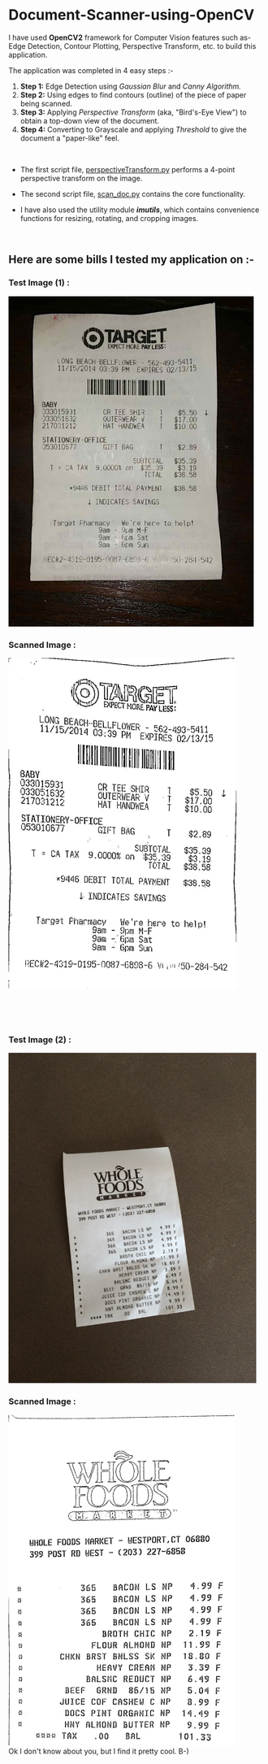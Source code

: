 # Document-Scanner-using-OpenCV
I have used **OpenCV2** framework for Computer Vision features such as- Edge Detection, Contour Plotting, Perspective Transform, etc. to build this application.

The application was completed in 4 easy steps :-
1. **Step 1:** Edge Detection using _Gaussian Blur_ and _Canny Algorithm._
2. **Step 2:** Using edges to find contours (outline) of the piece of paper being scanned.
3. **Step 3:** Applying _Perspective Transform_ (aka, "Bird's-Eye View") to obtain a top-down view of the document.
4. **Step 4:** Converting to Grayscale and applying _Threshold_ to give the document a "paper-like" feel.
</br>

- The first script file, [perspectiveTransform.py](https://github.com/arshpreetsingh134/Document-Scanner-using-OpenCV/blob/master/perspectiveTransform.py) performs a 4-point perspective transform on the image.

- The second script file, [scan_doc.py](https://github.com/arshpreetsingh134/Document-Scanner-using-OpenCV/blob/master/scan_doc.py) contains the core functionality.

- I have also used the utility module ***imutils***, which contains convenience functions for resizing, rotating, and cropping images.


</br>

## Here are some bills I tested my application on :-
### Test Image (1) :
<img src = "https://github.com/arshpreetsingh134/Document-Scanner-using-OpenCV/blob/master/images/test_image.jpg" height=650>
</br>

### Scanned Image :
![Output 1](https://github.com/arshpreetsingh134/Document-Scanner-using-OpenCV/blob/master/images/output_01.jpg)

</br>
</br>
</br>

### Test Image (2) :
<img src = "https://github.com/arshpreetsingh134/Document-Scanner-using-OpenCV/blob/master/images/test_image02.jpg" height=650>
</br>

### Scanned Image :
![Output 1](https://github.com/arshpreetsingh134/Document-Scanner-using-OpenCV/blob/master/images/output_02.jpg)
</br>
Ok I don't know about you, but I find it pretty cool. B-)
